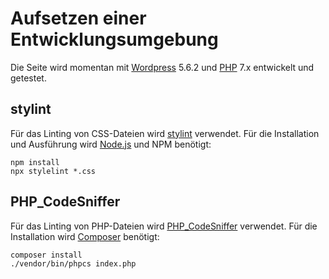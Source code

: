 # Aufsetzen einer Entwicklungsumgebung

Die Seite wird momentan mit [Wordpress](https://wordpress.org/) 5.6.2 und [PHP](https://www.php.net/downloads.php) 7.x entwickelt und getestet.

## stylint

Für das Linting von CSS-Dateien wird [stylint](https://stylelint.io/) verwendet. Für die Installation und Ausführung wird [Node.js](https://nodejs.org/) und NPM benötigt:

```
npm install
npx stylelint *.css
```

## PHP_CodeSniffer

Für das Linting von PHP-Dateien wird [PHP_CodeSniffer](https://github.com/squizlabs/PHP_CodeSniffer) verwendet. Für die Installation wird [Composer](https://getcomposer.org/) benötigt:

```
composer install
./vendor/bin/phpcs index.php
```